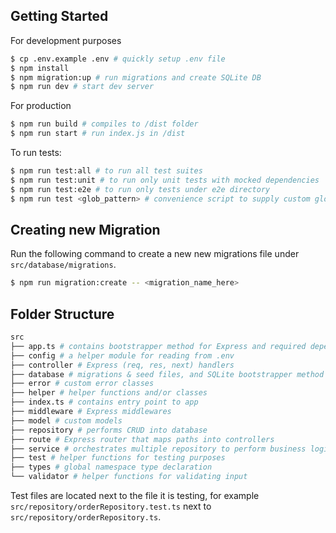 ## Getting Started

For development purposes
```bash
$ cp .env.example .env # quickly setup .env file
$ npm install
$ npm migration:up # run migrations and create SQLite DB
$ npm run dev # start dev server
```

For production
```bash
$ npm run build # compiles to /dist folder
$ npm run start # run index.js in /dist
```

To run tests:
```bash
$ npm run test:all # to run all test suites
$ npm run test:unit # to run only unit tests with mocked dependencies
$ npm run test:e2e # to run only tests under e2e directory
$ npm run test <glob_pattern> # convenience script to supply custom glob pattern for finding test files
```

## Creating new Migration

Run the following command to create a new new migrations file under `src/database/migrations`.
```bash
$ npm run migration:create -- <migration_name_here>
```

## Folder Structure

```bash
src
├── app.ts # contains bootstrapper method for Express and required dependencies
├── config # a helper module for reading from .env
├── controller # Express (req, res, next) handlers
├── database # migrations & seed files, and SQLite bootstrapper method
├── error # custom error classes
├── helper # helper functions and/or classes
├── index.ts # contains entry point to app
├── middleware # Express middlewares
├── model # custom models
├── repository # performs CRUD into database
├── route # Express router that maps paths into controllers
├── service # orchestrates multiple repository to perform business logic
├── test # helper functions for testing purposes
├── types # global namespace type declaration
└── validator # helper functions for validating input
```

Test files are located next to the file it is testing, for example `src/repository/orderRepository.test.ts` next to `src/repository/orderRepository.ts`.
